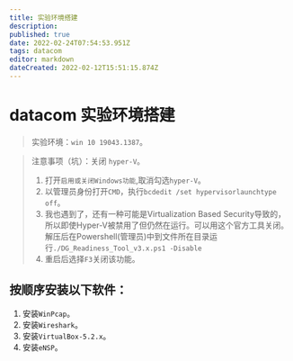 ```yaml
---
title: 实验环境搭建
description: 
published: true
date: 2022-02-24T07:54:53.951Z
tags: datacom
editor: markdown
dateCreated: 2022-02-12T15:51:15.874Z
---
```


# datacom 实验环境搭建

> 实验环境：`win 10 19043.1387`。

> 注意事项（坑）：关闭 `hyper-V`。
> 1. 打开`启用或关闭Windows功能`,取消勾选`hyper-V`。
> 2. 以管理员身份打开`CMD`，执行`bcdedit /set hypervisorlaunchtype off`。
> 3. 我也遇到了，还有一种可能是Virtualization Based Security导致的，所以即使Hyper-V被禁用了但仍然在运行。可以用这个官方工具关闭。解压后在Powershell(管理员)中到文件所在目录运行`./DG_Readiness_Tool_v3.x.ps1 -Disable`
> 4. 重启后选择`F3`关闭该功能。

## 按顺序安装以下软件：
1. 安装`WinPcap`。
2. 安装`Wireshark`。
3. 安装`VirtualBox-5.2.x`。
4. 安装`eNSP`。